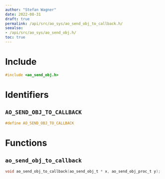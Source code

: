 ```yaml
---
author: "Stefan Wagner"
date: 2022-08-31
draft: true
permalink: /api/src/ao_sys/ao_send_obj_to_callback.h/
seealso:
- /api/src/ao_sys/ao_send_obj.h/
toc: true
---
```


# Include

```c
#include <ao_send_obj.h>
```

# Identifiers

## `AO_SEND_OBJ_TO_CALLBACK`

```c
#define AO_SEND_OBJ_TO_CALLBACK
```

# Functions

## `ao_send_obj_to_callback`

```c
void ao_send_obj_to_callback(ao_send_obj_t * x, ao_send_obj_proc_t y);
```
